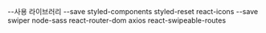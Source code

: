 --사용 라이브러리
--save styled-components
styled-reset
react-icons --save
swiper
node-sass
react-router-dom
axios
react-swipeable-routes
